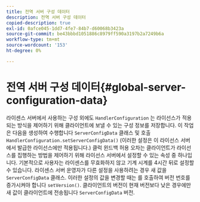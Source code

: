```yaml
---
title: 전역 서버 구성 데이터
description: 전역 서버 구성 데이터
copied-description: true
exl-id: 0afce045-1dd7-4fe7-84b7-d60068b3423a
source-git-commit: be43bbbd1051886c8979ff590a3197b2a7249b6a
workflow-type: tm+mt
source-wordcount: '153'
ht-degree: 0%

---
```


# 전역 서버 구성 데이터{#global-server-configuration-data}

라이센스 서버에서 사용하는 구성 외에도 `HandlerConfiguration` 는 라이선스가 적용되는 방식을 제어하기 위해 클라이언트에 보낼 수 있는 구성 정보를 저장합니다. 이 작업은 다음을 생성하여 수행합니다 `ServerConfigData` 클래스 및 호출 `HandlerConfiguration.setServerConfigData()` (이러한 설정은 이 라이선스 서버에서 발급한 라이선스에만 적용됩니다.) 클럭 윈드백 허용 오차는 클라이언트가 라이선스를 집행하는 방법을 제어하기 위해 라이선스 서버에서 설정할 수 있는 속성 중 하나입니다. 기본적으로 사용자는 라이센스를 무효화하지 않고 기계 시계를 4시간 뒤로 설정할 수 있습니다. 라이센스 서버 운영자가 다른 설정을 사용하려는 경우 새 값을 `ServerConfigData` 클래스. 이러한 설정의 값을 변경할 때는 를 호출하여 버전 번호를 증가시켜야 합니다 `setVersion()`. 클라이언트의 버전이 현재 버전보다 낮은 경우에만 새 값이 클라이언트에 전송됩니다 `ServerConfigData` 버전.
